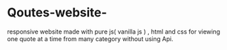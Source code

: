 # Qoutes-website-
responsive website made with pure js( vanilla js ) , html and css for viewing one quote at a time from many category without using Api.
